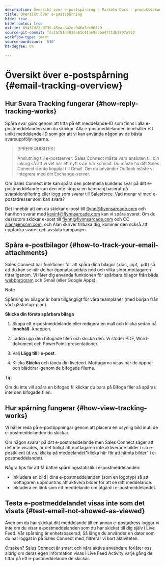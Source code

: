 ```yaml
---
description: Översikt över e-postspårning - Marketo Docs - produktdokumentation
title: Översikt över e-postspårning
hide: true
hidefromtoc: true
exl-id: 89437d22-d739-45ea-8a2e-046a7de80379
source-git-commit: fda1bf51d4016a61c41be9acba4771db1797a552
workflow-type: tm+mt
source-wordcount: '510'
ht-degree: 0%

---
```


# Översikt över e-postspårning {#email-tracking-overview}

## Hur Svara Tracking fungerar {#how-reply-tracking-works}

Spåra svar görs genom att titta på ett meddelande-ID som finns i alla e-postmeddelanden som du skickar. Alla e-postmeddelanden innehåller ett unikt meddelande-ID som gör att vi kan använda någon av de bästa svarsuppföljningarna.

>[!PREREQUISITES]
>
>Anslutning till e-postserver: Sales Connect måste vara ansluten till din inkorg så att vi vet när ett nytt svar har kommit. Du måste ha ditt Sales Connect-konto kopplat till Gmail. Om du använder Outlook måste vi integrera med din Exchange-server.

Om Sales Connect inte kan spåra den potentiella kundens svar på ditt e-postmeddelande kan den inte stoppa en kampanj baserat på svarsidentifiering eller logg som svarar till Salesforce. Vad menar vi med e-postadresser som kan svara?

Det innebär att om du skickar e-post till flynn@flynnsarcade.com och han/hon svarar med kevinf@flynnsarcade.com kan vi spåra svaret. Om du dessutom skickar e-post till flynn@flynnsarcade.com och CC alan@encom.com, och Alan skriver tillbaka dig, kommer den också att upptäcka svaret och avsluta kampanjen.

## Spåra e-postbilagor {#how-to-track-your-email-attachments}

Sales Connect har funktioner för att spåra dina bilagor (.doc, .ppt, .pdf) så att du kan se när de har öppnats/laddats ned och vilka sidor mottagaren tittar igenom. Vi låter dig använda funktionen för spårbara bilagor från båda [webbprogram](https://toutapp.com/login) och Gmail (eller Google Apps).

>[!NOTE]
>
>Spårning av bilagor är bara tillgängligt för våra teamplaner (med början från vårt g3startup-plan).

**Skicka din första spårbara bilaga**

1. Skapa ett e-postmeddelande eller redigera en mall och klicka sedan på **Innehåll** -knappen.

1. Ladda upp den bifogade filen och skicka den. Vi stöder PDF, Word-dokument och PowerPoint-presentationer.

1. Välj **Lägg till i e-post**.

1. Klicka **Skicka** och tända din livefeed. Mottagarna visas när de öppnar och bläddrar igenom de bifogade filerna.

>[!TIP]
>
>Om du inte vill spåra en bifogad fil klickar du bara på Bifoga filer så spåras inte den bifogade filen.

## Hur spårning fungerar {#how-view-tracking-works}

Vi håller reda på e-postöppningar genom att placera en osynlig bild inuti de e-postmeddelanden du skickar.

Om någon svarar på ditt e-postmeddelande men Sales Connect säger att det inte visades, är det troligt att mottagaren inte aktiverade bilder i sin e-postklient (d.v.s. klicka på meddelandet&quot;klicka här för att hämta bilder&quot; i e-postmeddelandet).

Några tips för att få bättre spårningsstatistik i e-postmeddelanden:

* Inkludera en bild i dina e-postmeddelanden (som en logotyp) så att mottagaren uppmuntras att aktivera bilder för att se ditt meddelande.
* Inkludera en länk som ett meddelande om åtgärd i e-postmeddelandet.

## Testa e-postmeddelandet visas inte som det visats {#test-email-not-showed-as-viewed}

Även om du har skickat ditt meddelande till en annan e-postadress loggar vi inte om du visar e-postmeddelanden som du har skickat till dig själv i Live Feed. Vår spårning är enhetsbaserad; Så länge du använder en dator som du har loggat in på Sales Connect med, filtrerar vi bort aktiviteten.

Orsaken? Sales Connect är smart och våra aktiva användare förlåter oss aldrig om deras egen information visas i Live Feed Activity varje gång de tittar på ett e-postmeddelande de skickar.
